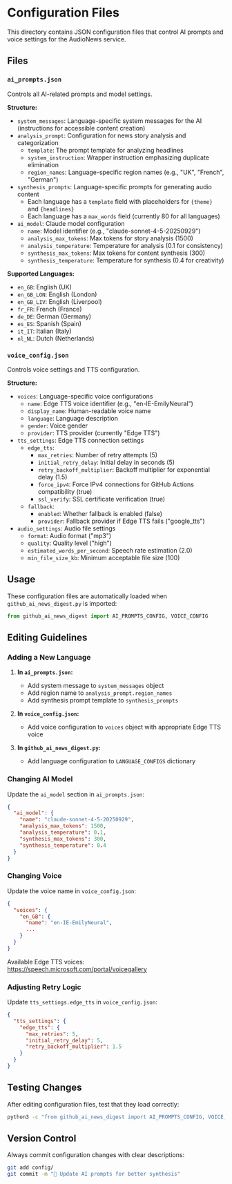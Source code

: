# Configuration Files

This directory contains JSON configuration files that control AI prompts and voice settings for the AudioNews service.

## Files

### `ai_prompts.json`
Controls all AI-related prompts and model settings.

**Structure:**
- `system_messages`: Language-specific system messages for the AI (instructions for accessible content creation)
- `analysis_prompt`: Configuration for news story analysis and categorization
  - `template`: The prompt template for analyzing headlines
  - `system_instruction`: Wrapper instruction emphasizing duplicate elimination
  - `region_names`: Language-specific region names (e.g., "UK", "French", "German")
- `synthesis_prompts`: Language-specific prompts for generating audio content
  - Each language has a `template` field with placeholders for `{theme}` and `{headlines}`
  - Each language has a `max_words` field (currently 80 for all languages)
- `ai_model`: Claude model configuration
  - `name`: Model identifier (e.g., "claude-sonnet-4-5-20250929")
  - `analysis_max_tokens`: Max tokens for story analysis (1500)
  - `analysis_temperature`: Temperature for analysis (0.1 for consistency)
  - `synthesis_max_tokens`: Max tokens for content synthesis (300)
  - `synthesis_temperature`: Temperature for synthesis (0.4 for creativity)

**Supported Languages:**
- `en_GB`: English (UK)
- `en_GB_LON`: English (London)
- `en_GB_LIV`: English (Liverpool)
- `fr_FR`: French (France)
- `de_DE`: German (Germany)
- `es_ES`: Spanish (Spain)
- `it_IT`: Italian (Italy)
- `nl_NL`: Dutch (Netherlands)

### `voice_config.json`
Controls voice settings and TTS configuration.

**Structure:**
- `voices`: Language-specific voice configurations
  - `name`: Edge TTS voice identifier (e.g., "en-IE-EmilyNeural")
  - `display_name`: Human-readable voice name
  - `language`: Language description
  - `gender`: Voice gender
  - `provider`: TTS provider (currently "Edge TTS")
- `tts_settings`: Edge TTS connection settings
  - `edge_tts`:
    - `max_retries`: Number of retry attempts (5)
    - `initial_retry_delay`: Initial delay in seconds (5)
    - `retry_backoff_multiplier`: Backoff multiplier for exponential delay (1.5)
    - `force_ipv4`: Force IPv4 connections for GitHub Actions compatibility (true)
    - `ssl_verify`: SSL certificate verification (true)
  - `fallback`:
    - `enabled`: Whether fallback is enabled (false)
    - `provider`: Fallback provider if Edge TTS fails ("google_tts")
- `audio_settings`: Audio file settings
  - `format`: Audio format ("mp3")
  - `quality`: Quality level ("high")
  - `estimated_words_per_second`: Speech rate estimation (2.0)
  - `min_file_size_kb`: Minimum acceptable file size (100)

## Usage

These configuration files are automatically loaded when `github_ai_news_digest.py` is imported:

```python
from github_ai_news_digest import AI_PROMPTS_CONFIG, VOICE_CONFIG
```

## Editing Guidelines

### Adding a New Language

1. **In `ai_prompts.json`:**
   - Add system message to `system_messages` object
   - Add region name to `analysis_prompt.region_names`
   - Add synthesis prompt template to `synthesis_prompts`

2. **In `voice_config.json`:**
   - Add voice configuration to `voices` object with appropriate Edge TTS voice

3. **In `github_ai_news_digest.py`:**
   - Add language configuration to `LANGUAGE_CONFIGS` dictionary

### Changing AI Model

Update the `ai_model` section in `ai_prompts.json`:
```json
{
  "ai_model": {
    "name": "claude-sonnet-4-5-20250929",
    "analysis_max_tokens": 1500,
    "analysis_temperature": 0.1,
    "synthesis_max_tokens": 300,
    "synthesis_temperature": 0.4
  }
}
```

### Changing Voice

Update the voice name in `voice_config.json`:
```json
{
  "voices": {
    "en_GB": {
      "name": "en-IE-EmilyNeural",
      ...
    }
  }
}
```

Available Edge TTS voices: https://speech.microsoft.com/portal/voicegallery

### Adjusting Retry Logic

Update `tts_settings.edge_tts` in `voice_config.json`:
```json
{
  "tts_settings": {
    "edge_tts": {
      "max_retries": 5,
      "initial_retry_delay": 5,
      "retry_backoff_multiplier": 1.5
    }
  }
}
```

## Testing Changes

After editing configuration files, test that they load correctly:

```bash
python3 -c "from github_ai_news_digest import AI_PROMPTS_CONFIG, VOICE_CONFIG; print('✅ Config loaded')"
```

## Version Control

Always commit configuration changes with clear descriptions:
```bash
git add config/
git commit -m "🔧 Update AI prompts for better synthesis" 
```


